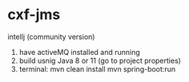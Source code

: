 # cxf-jms

intellj (community version)
1. have activeMQ installed and running
2.  build usnig Java 8 or 11 (go to project properties)
3. terminal:
 mvn clean install
 mvn spring-boot:run
